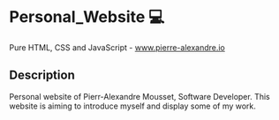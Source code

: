 # Personal_Website 💻 
Pure HTML, CSS and JavaScript - www.pierre-alexandre.io


## Description
Personal website of Pierr-Alexandre Mousset, Software Developer. This website is aiming to introduce myself and display some of my work. 
